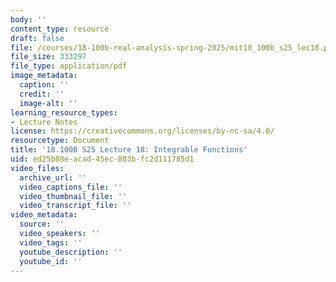 ```yaml
---
body: ''
content_type: resource
draft: false
file: /courses/18-100b-real-analysis-spring-2025/mit18_100b_s25_lec18.pdf
file_size: 333297
file_type: application/pdf
image_metadata:
  caption: ''
  credit: ''
  image-alt: ''
learning_resource_types:
- Lecture Notes
license: https://creativecommons.org/licenses/by-nc-sa/4.0/
resourcetype: Document
title: '18.100B S25 Lecture 18: Integrable Functions'
uid: ed25b88e-acad-45ec-803b-fc2d111785d1
video_files:
  archive_url: ''
  video_captions_file: ''
  video_thumbnail_file: ''
  video_transcript_file: ''
video_metadata:
  source: ''
  video_speakers: ''
  video_tags: ''
  youtube_description: ''
  youtube_id: ''
---
```

